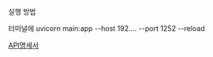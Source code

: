 실행 방법

터미널에 uvicorn main:app --host 192.... --port 1252 --reload

[API명세서](https://tropical-busby-60f.notion.site/12a08f997e6c807aa441f1b74caed0b0?v=12e08f997e6c80ebb8c7000ce53b6c1c&pvs=4)